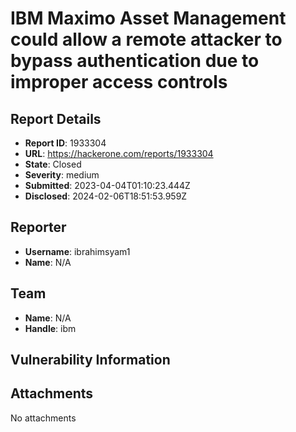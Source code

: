 # IBM Maximo Asset Management could allow a remote attacker to bypass authentication due to improper access controls

## Report Details
- **Report ID**: 1933304
- **URL**: https://hackerone.com/reports/1933304
- **State**: Closed
- **Severity**: medium
- **Submitted**: 2023-04-04T01:10:23.444Z
- **Disclosed**: 2024-02-06T18:51:53.959Z

## Reporter
- **Username**: ibrahimsyam1
- **Name**: N/A

## Team
- **Name**: N/A
- **Handle**: ibm

## Vulnerability Information


## Attachments
No attachments
